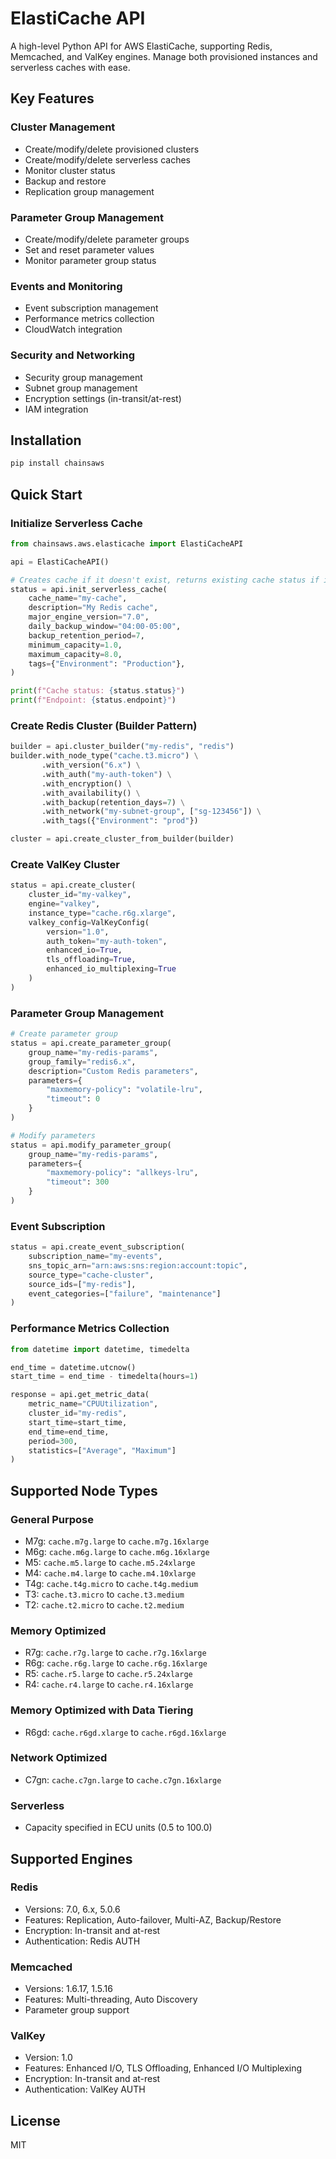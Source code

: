 # ElastiCache API

A high-level Python API for AWS ElastiCache, supporting Redis, Memcached, and ValKey engines. Manage both provisioned instances and serverless caches with ease.

## Key Features

### Cluster Management

- Create/modify/delete provisioned clusters
- Create/modify/delete serverless caches
- Monitor cluster status
- Backup and restore
- Replication group management

### Parameter Group Management

- Create/modify/delete parameter groups
- Set and reset parameter values
- Monitor parameter group status

### Events and Monitoring

- Event subscription management
- Performance metrics collection
- CloudWatch integration

### Security and Networking

- Security group management
- Subnet group management
- Encryption settings (in-transit/at-rest)
- IAM integration

## Installation

```bash
pip install chainsaws
```

## Quick Start

### Initialize Serverless Cache

```python
from chainsaws.aws.elasticache import ElastiCacheAPI

api = ElastiCacheAPI()

# Creates cache if it doesn't exist, returns existing cache status if it does
status = api.init_serverless_cache(
    cache_name="my-cache",
    description="My Redis cache",
    major_engine_version="7.0",
    daily_backup_window="04:00-05:00",
    backup_retention_period=7,
    minimum_capacity=1.0,
    maximum_capacity=8.0,
    tags={"Environment": "Production"},
)

print(f"Cache status: {status.status}")
print(f"Endpoint: {status.endpoint}")
```

### Create Redis Cluster (Builder Pattern)

```python
builder = api.cluster_builder("my-redis", "redis")
builder.with_node_type("cache.t3.micro") \
       .with_version("6.x") \
       .with_auth("my-auth-token") \
       .with_encryption() \
       .with_availability() \
       .with_backup(retention_days=7) \
       .with_network("my-subnet-group", ["sg-123456"]) \
       .with_tags({"Environment": "prod"})

cluster = api.create_cluster_from_builder(builder)
```

### Create ValKey Cluster

```python
status = api.create_cluster(
    cluster_id="my-valkey",
    engine="valkey",
    instance_type="cache.r6g.xlarge",
    valkey_config=ValKeyConfig(
        version="1.0",
        auth_token="my-auth-token",
        enhanced_io=True,
        tls_offloading=True,
        enhanced_io_multiplexing=True
    )
)
```

### Parameter Group Management

```python
# Create parameter group
status = api.create_parameter_group(
    group_name="my-redis-params",
    group_family="redis6.x",
    description="Custom Redis parameters",
    parameters={
        "maxmemory-policy": "volatile-lru",
        "timeout": 0
    }
)

# Modify parameters
status = api.modify_parameter_group(
    group_name="my-redis-params",
    parameters={
        "maxmemory-policy": "allkeys-lru",
        "timeout": 300
    }
)
```

### Event Subscription

```python
status = api.create_event_subscription(
    subscription_name="my-events",
    sns_topic_arn="arn:aws:sns:region:account:topic",
    source_type="cache-cluster",
    source_ids=["my-redis"],
    event_categories=["failure", "maintenance"]
)
```

### Performance Metrics Collection

```python
from datetime import datetime, timedelta

end_time = datetime.utcnow()
start_time = end_time - timedelta(hours=1)

response = api.get_metric_data(
    metric_name="CPUUtilization",
    cluster_id="my-redis",
    start_time=start_time,
    end_time=end_time,
    period=300,
    statistics=["Average", "Maximum"]
)
```

## Supported Node Types

### General Purpose

- M7g: `cache.m7g.large` to `cache.m7g.16xlarge`
- M6g: `cache.m6g.large` to `cache.m6g.16xlarge`
- M5: `cache.m5.large` to `cache.m5.24xlarge`
- M4: `cache.m4.large` to `cache.m4.10xlarge`
- T4g: `cache.t4g.micro` to `cache.t4g.medium`
- T3: `cache.t3.micro` to `cache.t3.medium`
- T2: `cache.t2.micro` to `cache.t2.medium`

### Memory Optimized

- R7g: `cache.r7g.large` to `cache.r7g.16xlarge`
- R6g: `cache.r6g.large` to `cache.r6g.16xlarge`
- R5: `cache.r5.large` to `cache.r5.24xlarge`
- R4: `cache.r4.large` to `cache.r4.16xlarge`

### Memory Optimized with Data Tiering

- R6gd: `cache.r6gd.xlarge` to `cache.r6gd.16xlarge`

### Network Optimized

- C7gn: `cache.c7gn.large` to `cache.c7gn.16xlarge`

### Serverless

- Capacity specified in ECU units (0.5 to 100.0)

## Supported Engines

### Redis

- Versions: 7.0, 6.x, 5.0.6
- Features: Replication, Auto-failover, Multi-AZ, Backup/Restore
- Encryption: In-transit and at-rest
- Authentication: Redis AUTH

### Memcached

- Versions: 1.6.17, 1.5.16
- Features: Multi-threading, Auto Discovery
- Parameter group support

### ValKey

- Version: 1.0
- Features: Enhanced I/O, TLS Offloading, Enhanced I/O Multiplexing
- Encryption: In-transit and at-rest
- Authentication: ValKey AUTH

## License

MIT
